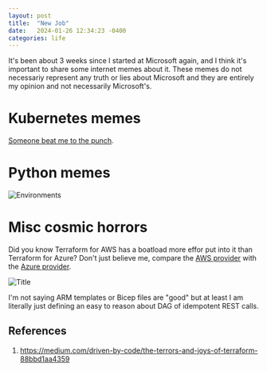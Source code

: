 ```yaml
---
layout: post
title:  "New Job"
date:   2024-01-26 12:34:23 -0400
categories: life
---
```


It's been about 3 weeks since I started at Microsoft again, and I think it's important to share some internet memes about it.
These memes do not necessariy represent any truth or lies about Microsoft and they are entirely my opinion and not necessarily Microsoft's.

# Kubernetes memes
[Someone beat me to the punch](https://medium.com/skale-5/19-memes-about-kubernetes-86d4ee87ba1b).

# Python memes
![Environments](https://imgs.xkcd.com/comics/python_environment.png)

# Misc cosmic horrors
Did you know Terraform for AWS has a boatload more effor put into it than Terraform for Azure?
Don't just believe me, compare the [AWS provider](https://github.com/hashicorp/terraform-provider-aws) with the [Azure provider](https://github.com/hashicorp/terraform-provider-azurerm).

![Title](https://miro.medium.com/v2/resize:fit:1154/format:webp/0*BWTwPe-hON4bPJ6c)

I'm not saying ARM templates or Bicep files are "good" but at least I am literally just defining an easy to reason about DAG of idempotent REST calls.

## References
1. https://medium.com/driven-by-code/the-terrors-and-joys-of-terraform-88bbd1aa4359
